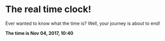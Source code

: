 # The real time clock!

Ever wanted to know what the time is? Well, your journey is about to end!

**The time is Nov 04, 2017, 10:40**